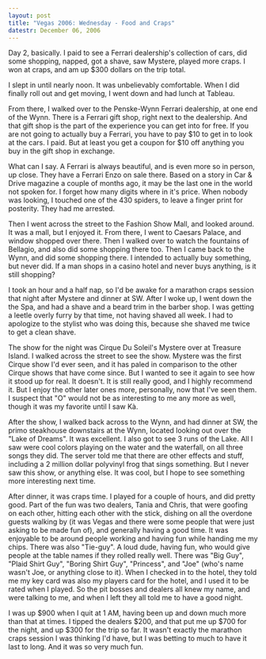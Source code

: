 ```yaml
---
layout: post
title: "Vegas 2006: Wednesday - Food and Craps"
datestr: December 06, 2006
---
```


Day 2, basically.  I paid to see a Ferrari dealership's collection of cars, did some shopping, napped, got a shave, saw Mystere, played more craps.  I won at craps, and am up $300 dollars on the trip total.

I slept in until nearly noon. It was unbelievably comfortable. When I did finally roll out and get moving, I went down and had lunch at Tableau.

From there, I walked over to the Penske-Wynn Ferrari dealership, at one end of the Wynn. There is a Ferrari gift shop, right next to the dealership. And that gift shop is the part of the experience you can get into for free. If you are not going to actually buy a Ferrari, you have to pay $10 to get in to look at the cars. I paid. But at least you get a coupon for $10 off anything you buy in the gift shop in exchange.

What can I say. A Ferrari is always beautiful, and is even more so in person, up close. They have a Ferrari Enzo on sale there. Based on a story in Car &amp; Drive magazine a couple of months ago, it may be the last one in the world not spoken for. I forget how many digits where in it's price. When nobody was looking, I touched one of the 430 spiders, to leave a finger print for posterity. They had me arrested.

Then I went across the street to the Fashion Show Mall, and looked around. It was a mall, but I enjoyed it. From there, I went to Caesars Palace, and window shopped over there. Then I walked over to watch the fountains of Bellagio, and also did some shopping there too. Then I came back to the Wynn, and did some shopping there. I intended to actually buy something, but never did. If a man shops in a casino hotel and never buys anything, is it still shopping?

I took an hour and a half nap, so I'd be awake for a marathon craps session that night after Mystere and dinner at SW. After I woke up, I went down the the Spa, and had a shave and a beard trim in the barber shop. I was getting a leetle overly furry by that time, not having shaved all week. I had to apologize to the stylist who was doing this, because she shaved me twice to get a clean shave.

The show for the night was Cirque Du Soleil's Mystere over at Treasure Island. I walked across the street to see the show. Mystere was the first Cirque show I'd ever seen, and it has paled in comparison to the other Cirque shows that have come since. But I wanted to see it again to see how it stood up for real. It doesn't. It is still really good, and I highly recommend it. But I enjoy the other later ones more, personally, now that I've seen them. I suspect that "O" would not be as interesting to me any more as well, though it was my favorite until I saw K&agrave;.

After the show, I walked back across to the Wynn, and had dinner at SW, the primo steakhouse downstairs at the Wynn, located looking out over the "Lake of Dreams".  It was excellent. I also got to see 3 runs of the Lake. All I saw were cool colors playing on the water and the waterfall, on all three songs they did. The server told me that there are other effects and stuff, including a 2 million dollar polyvinyl frog that sings something. But I never saw this show, or anything else. It was cool, but I hope to see something more interesting next time.

After dinner, it was craps time. I played for a couple of hours, and did pretty good. Part of the fun was two dealers, Tania and Chris, that were goofing on each other, hitting each other with the stick, dishing on all the overdone guests walking by (it was Vegas and there were some people that were just asking to be made fun of), and generally having a good time. It was enjoyable to be around people working and having fun while handing me my chips. There was also "Tie-guy". A loud dude, having fun, who would give people at the table names if they rolled really well. There was "Big Guy", "Plaid Shirt Guy", "Boring Shirt Guy", "Princess", and "Joe" (who's name wasn't Joe, or anything close to it). When I checked in to the hotel, they told me my key card was also my players card for the hotel, and I used it to be rated when I played. So the pit bosses and dealers all knew my name, and were talking to me, and when I left they all told me to have a good night. 

 I was up $900 when I quit at 1 AM, having been up and down much more than that at times. I tipped the dealers $200, and that put me up $700 for the night, and up $300 for the trip so far. It wasn't exactly the marathon craps session I was thinking I'd have, but I was betting to much to have it last to long. And it was so very much fun.

